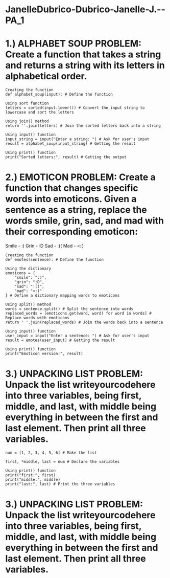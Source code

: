 # JanelleDubrico-Dubrico-Janelle-J.--PA_1

# 1.) ALPHABET SOUP PROBLEM: Create a function that takes a string and returns a string with its letters in alphabetical order.

    Creating the function
    def alphabet_soup(input): # Define the function

    Using sort function
    letters = sorted(input.lower()) # Convert the input string to lowercase and sort the letters

    Using join() method
    return ''.join(letters) # Join the sorted letters back into a string

    Using input() function
    input_string = input("Enter a string: ") # Ask for user's input
    result = alphabet_soup(input_string) # Getting the result

    Using print() function
    print("Sorted letters:", result) # Getting the output


# 2.) EMOTICON PROBLEM: Create a function that changes specific words into emoticons. Given a sentence as a string, replace the words smile, grin, sad, and mad with their corresponding emoticon:

Smile - :) Grin - :D Sad - :(( Mad - <:(

    Creating the function
    def emotes(sentence): # Define the function

    Using the dictionary
    emoticons = {
        "smile": ":)",
        "grin": ":D",
        "sad": ":((",
        "mad": "<:("
    } # Define a dictionary mapping words to emoticons
    
    Using split() method
    words = sentence.split() # Split the sentence into words
    replaced_words = [emoticons.get(word, word) for word in words] # Replace words with emoticons
    return ' '.join(replaced_words) # Join the words back into a sentence

    Using input() function
    user_input = input("Enter a sentence: ") # Ask for user's input
    result = emotes(user_input) # Getting the result

    Using print() function
    print("Emoticon version:", result)


# 3.) UNPACKING LIST PROBLEM: Unpack the list writeyourcodehere into three variables, being first, middle, and last, with middle being everything in between the first and last element. Then print all three variables.
    
    num = [1, 2, 3, 4, 5, 6] # Make the list
    
    first, *middle, last = num # Declare the variables
    
    Using print() function
    print("first:", first)
    print("middle:", middle)
    print("last:", last) # Print the three variables


# 3.) UNPACKING LIST PROBLEM: Unpack the list writeyourcodehere into three variables, being first, middle, and last, with middle being everything in between the first and last element. Then print all three variables.
